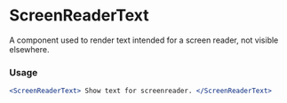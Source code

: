# ScreenReaderText

A component used to render text intended for a screen reader, not visible elsewhere.

### Usage

```jsx
<ScreenReaderText> Show text for screenreader. </ScreenReaderText>
```
